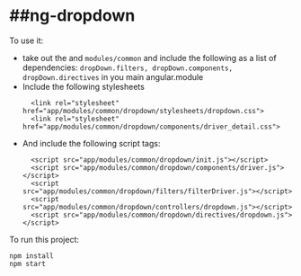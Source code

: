 ##ng-dropdown
===============

To use it:
- take out the and `modules/common` and include the following as a list of dependencies:
    `dropDown.filters, dropDown.components, dropDown.directives` in you main angular.module
- Include the following stylesheets
  ```
    <link rel="stylesheet" href="app/modules/common/dropdown/stylesheets/dropdown.css">
    <link rel="stylesheet" href="app/modules/common/dropdown/components/driver_detail.css">
  ```
- And include the following script tags:
  ```
    <script src="app/modules/common/dropdown/init.js"></script>
    <script src="app/modules/common/dropdown/components/driver.js"></script>
    <script src="app/modules/common/dropdown/filters/filterDriver.js"></script>
    <script src="app/modules/common/dropdown/controllers/dropdown.js"></script>
    <script src="app/modules/common/dropdown/directives/dropdown.js"></script>
  ```

To run this project:

```
npm install
npm start
```

